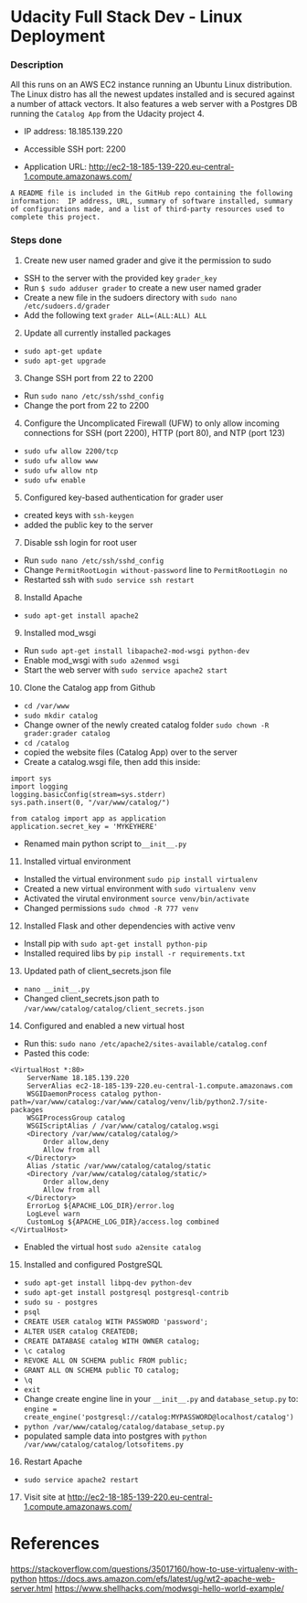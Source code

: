 
# Udacity Full Stack Dev - Linux Deployment

### Description

All this runs on an AWS EC2 instance running an Ubuntu Linux distribution. The Linux distro has all the newest updates installed and is secured against a number of attack vectors. It also features a web server with a Postgres DB running the `Catalog App` from the Udacity project 4.

- IP address: 18.185.139.220

-  Accessible SSH port: 2200

- Application URL: http://ec2-18-185-139-220.eu-central-1.compute.amazonaws.com/

``
  A README file is included in the GitHub repo containing the following information: 
  IP address, URL, summary of software installed, summary of configurations made, and a list of third-party resources used to complete this project.
``


### Steps done

1. Create new user named grader and give it the permission to sudo
  - SSH to the server with the provided key `grader_key`
  - Run `$ sudo adduser grader` to create a new user named grader
  - Create a new file in the sudoers directory with `sudo nano /etc/sudoers.d/grader`
  - Add the following text `grader ALL=(ALL:ALL) ALL`
   
2. Update all currently installed packages
  -  `sudo apt-get update`
  -  `sudo apt-get upgrade`

3. Change SSH port from 22 to 2200
  - Run `sudo nano /etc/ssh/sshd_config`
  - Change the port from 22 to 2200
  
4. Configure the Uncomplicated Firewall (UFW) to only allow incoming connections for SSH (port 2200), HTTP (port 80), and NTP (port 123)
  - `sudo ufw allow 2200/tcp`
  - `sudo ufw allow www`
  - `sudo ufw allow ntp`
  - `sudo ufw enable`
 
5. Configured key-based authentication for grader user
  - created keys with `ssh-keygen`
  - added the public key to the server

7. Disable ssh login for root user
  - Run `sudo nano /etc/ssh/sshd_config`
  - Change `PermitRootLogin without-password` line to `PermitRootLogin no`
  - Restarted ssh with `sudo service ssh restart`
 
8. Installd Apache
  - `sudo apt-get install apache2`

9. Installed mod_wsgi
  - Run `sudo apt-get install libapache2-mod-wsgi python-dev`
  - Enable mod_wsgi with `sudo a2enmod wsgi`
  - Start the web server with `sudo service apache2 start`

10. Clone the Catalog app from Github
  - `cd /var/www`
  - `sudo mkdir catalog`
  - Change owner of the newly created catalog folder `sudo chown -R grader:grader catalog`
  - `cd /catalog`
  - copied the website files (Catalog App) over to the server
  - Create a catalog.wsgi file, then add this inside:
  ```
  import sys
  import logging
  logging.basicConfig(stream=sys.stderr)
  sys.path.insert(0, "/var/www/catalog/")
  
  from catalog import app as application
  application.secret_key = 'MYKEYHERE'
  ```
  - Renamed main python script to`__init__.py`
  
11. Installed virtual environment
  - Installed the virtual environment `sudo pip install virtualenv`
  - Created a new virtual environment with `sudo virtualenv venv`
  - Activated the virutal environment `source venv/bin/activate`
  - Changed permissions `sudo chmod -R 777 venv`

12. Installed Flask and other dependencies with active venv
  - Install pip with `sudo apt-get install python-pip`
  - Installed required libs by `pip install -r requirements.txt`

13. Updated path of client_secrets.json file
  - `nano __init__.py`
  - Changed client_secrets.json path to `/var/www/catalog/catalog/client_secrets.json`
  
14. Configured and enabled a new virtual host
  - Run this: `sudo nano /etc/apache2/sites-available/catalog.conf`
  - Pasted this code: 
  ```
  <VirtualHost *:80>
      ServerName 18.185.139.220
      ServerAlias ec2-18-185-139-220.eu-central-1.compute.amazonaws.com
      WSGIDaemonProcess catalog python-path=/var/www/catalog:/var/www/catalog/venv/lib/python2.7/site-packages
      WSGIProcessGroup catalog
      WSGIScriptAlias / /var/www/catalog/catalog.wsgi
      <Directory /var/www/catalog/catalog/>
          Order allow,deny
          Allow from all
      </Directory>
      Alias /static /var/www/catalog/catalog/static
      <Directory /var/www/catalog/catalog/static/>
          Order allow,deny
          Allow from all
      </Directory>
      ErrorLog ${APACHE_LOG_DIR}/error.log
      LogLevel warn
      CustomLog ${APACHE_LOG_DIR}/access.log combined
  </VirtualHost>
  ```
  - Enabled the virtual host `sudo a2ensite catalog`

15. Installed and configured PostgreSQL
  - `sudo apt-get install libpq-dev python-dev`
  - `sudo apt-get install postgresql postgresql-contrib`
  - `sudo su - postgres`
  - `psql`
  - `CREATE USER catalog WITH PASSWORD 'password';`
  - `ALTER USER catalog CREATEDB;`
  - `CREATE DATABASE catalog WITH OWNER catalog;`
  - `\c catalog`
  - `REVOKE ALL ON SCHEMA public FROM public;`
  - `GRANT ALL ON SCHEMA public TO catalog;`
  - `\q`
  - `exit`
  - Change create engine line in your `__init__.py` and `database_setup.py` to: 
  `engine = create_engine('postgresql://catalog:MYPASSWORD@localhost/catalog')`
  - `python /var/www/catalog/catalog/database_setup.py`
  - populated sample data into postgres with `python /var/www/catalog/catalog/lotsofitems.py`
  
16. Restart Apache 
  - `sudo service apache2 restart`
  
17. Visit site at http://ec2-18-185-139-220.eu-central-1.compute.amazonaws.com/


# References

https://stackoverflow.com/questions/35017160/how-to-use-virtualenv-with-python
https://docs.aws.amazon.com/efs/latest/ug/wt2-apache-web-server.html
https://www.shellhacks.com/modwsgi-hello-world-example/
